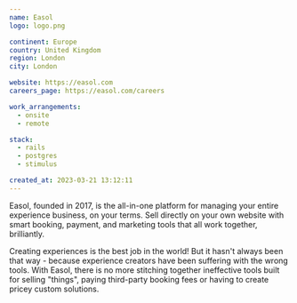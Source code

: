 ```yaml
---
name: Easol
logo: logo.png

continent: Europe
country: United Kingdom
region: London
city: London

website: https://easol.com
careers_page: https://easol.com/careers

work_arrangements:
  - onsite
  - remote

stack:
  - rails
  - postgres
  - stimulus

created_at: 2023-03-21 13:12:11
---
```


Easol, founded in 2017, is the all-in-one platform for managing your entire
experience business, on your terms. Sell directly on your own website with smart
booking, payment, and marketing tools that all work together, brilliantly.

Creating experiences is the best job in the world! But it hasn't always been
that way - because experience creators have been suffering with the wrong tools.
With Easol, there is no more stitching together ineffective tools built for
selling "things", paying third-party booking fees or having to create pricey
custom solutions.
